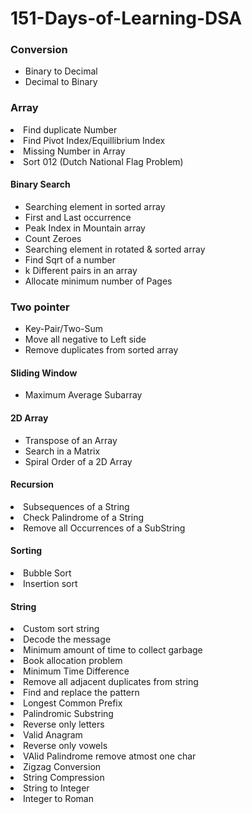# 151-Days-of-Learning-DSA
<h3>Conversion</h3>
<ul>
<li>Binary to Decimal</li>
<li>Decimal to Binary</li>
</ul>
<h3>Array</h3>
<li>Find duplicate Number</li>
<li>Find Pivot Index/Equillibrium Index</li>
<li>Missing Number in Array</li>
<li>Sort 012 (Dutch National Flag Problem)</li>
<h4>Binary Search</h4>
<ul>
<li>Searching element in sorted array</li>
<li>First and Last occurrence</li>
<li>Peak Index in Mountain array</li>
<li>Count Zeroes</li>
<li>Searching element in rotated & sorted array</li>
<li>Find Sqrt of a number</li>
<li>k Different pairs in an array</li>
<li>Allocate minimum number of Pages</li>
</ul>
<h3>Two pointer</h3>
<ul>
<li>Key-Pair/Two-Sum</li>
<li>Move all negative to Left side</li>
<li>Remove duplicates from sorted array</li>
</ul>
<h4>Sliding Window</h4>
<ul>
<li>Maximum Average Subarray</li>
</ul>
<h4>2D Array</h4>
<ul>
<li>Transpose of an Array</li>
<li>Search in a Matrix</li>
<li>Spiral Order of a 2D Array</li>
</ul>
<h4>Recursion</h4>
<li>Subsequences of a String</li>
<li>Check Palindrome of a String</li>
<li>Remove all Occurrences of a SubString</li>

<h4>Sorting</h4>
<li>Bubble Sort</li>
<li>Insertion sort</li>
</ul>

<h4>String</h4>
<li>Custom sort string</li>
<li>Decode the message</li>
<li>Minimum amount of time to collect garbage</li>
<li>Book allocation problem</li>
<li>Minimum Time Difference</li>
<li>Remove all adjacent duplicates from string</li>
<li>Find and replace the pattern</li>
<li>Longest Common Prefix</li>
<li>Palindromic Substring</li>
<li>Reverse only letters</li>
<li>Valid Anagram</li>
<li>Reverse only vowels</li>
<li>VAlid Palindrome remove atmost one char</li>
<li>Zigzag Conversion</li>
<li>String Compression</li>
<li>String to Integer</li>
<li>Integer to Roman</li>
</ul>
